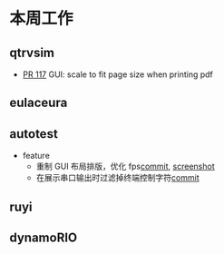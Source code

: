 # 本周工作

## qtrvsim

- [PR 117](https://github.com/cvut/qtrvsim/pull/117) GUI: scale to fit page size when printing pdf

## eulaceura

## autotest

- feature
  - 重制 GUI 布局排版，优化 fps[commit](https://github.com/trdthg/t-autotest/commit/ad72cf8ce619b74ea70e85865106ca9018ebb660), [screenshot](https://github.com/trdthg/plct/blob/main/outcome/202404_week2/image.png)
  - 在展示串口输出时过滤掉终端控制字符[commit](https://github.com/trdthg/t-autotest/commit/ad72cf8ce619b74ea70e85865106ca9018ebb660)

## ruyi

## dynamoRIO
